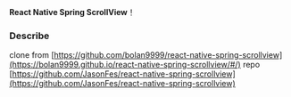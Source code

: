**React Native Spring ScrollView**！
### Describe
clone from
[https://github.com/bolan9999/react-native-spring-scrollview](https://bolan9999.github.io/react-native-spring-scrollview/#/)
repo [https://github.com/JasonFes/react-native-spring-scrollview](https://github.com/JasonFes/react-native-spring-scrollview)
